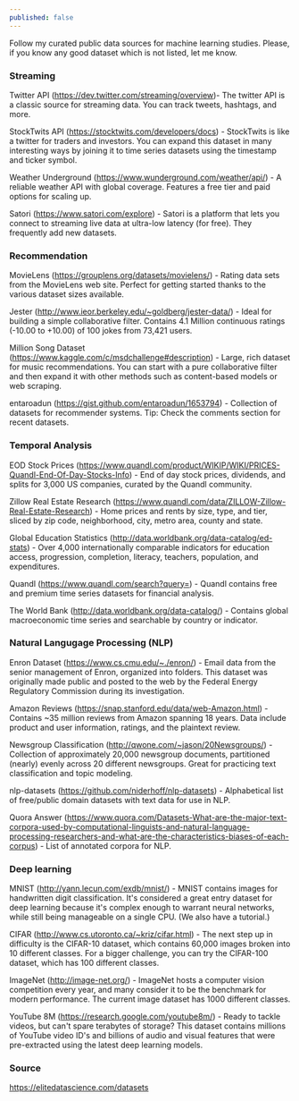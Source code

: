 ```yaml
---
published: false
---
```

Follow my curated public data sources for machine learning studies. Please, if you know any good dataset which is not listed, let me know.

### Streaming

Twitter API (https://dev.twitter.com/streaming/overview)- The twitter API is a classic source for streaming data. You can track tweets, hashtags, and more.

StockTwits API (https://stocktwits.com/developers/docs) - StockTwits is like a twitter for traders and investors. You can expand this dataset in many interesting ways by joining it to time series datasets using the timestamp and ticker symbol.

Weather Underground (https://www.wunderground.com/weather/api/) - A reliable weather API with global coverage. Features a free tier and paid options for scaling up.

Satori (https://www.satori.com/explore) - Satori is a platform that lets you connect to streaming live data at ultra-low latency (for free). They frequently add new datasets.

### Recommendation

MovieLens (https://grouplens.org/datasets/movielens/) - Rating data sets from the MovieLens web site. Perfect for getting started thanks to the various dataset sizes available.

Jester (http://www.ieor.berkeley.edu/~goldberg/jester-data/) - Ideal for building a simple collaborative filter. Contains 4.1 Million continuous ratings (-10.00 to +10.00) of 100 jokes from 73,421 users.

Million Song Dataset (https://www.kaggle.com/c/msdchallenge#description) - Large, rich dataset for music recommendations. You can start with a pure collaborative filter and then expand it with other methods such as content-based models or web scraping.

entaroadun (https://gist.github.com/entaroadun/1653794) - Collection of datasets for recommender systems. Tip: Check the comments section for recent datasets.

### Temporal Analysis

EOD Stock Prices (https://www.quandl.com/product/WIKIP/WIKI/PRICES-Quandl-End-Of-Day-Stocks-Info) - End of day stock prices, dividends, and splits for 3,000 US companies, curated by the Quandl community.

Zillow Real Estate Research (https://www.quandl.com/data/ZILLOW-Zillow-Real-Estate-Research) - Home prices and rents by size, type, and tier, sliced by zip code, neighborhood, city, metro area, county and state.

Global Education Statistics (http://data.worldbank.org/data-catalog/ed-stats) - Over 4,000 internationally comparable indicators for education access, progression, completion, literacy, teachers, population, and expenditures.

Quandl (https://www.quandl.com/search?query=) - Quandl contains free and premium time series datasets for financial analysis.

The World Bank (http://data.worldbank.org/data-catalog/) - Contains global macroeconomic time series and searchable by country or indicator.

### Natural Langugage Processing (NLP)

Enron Dataset (https://www.cs.cmu.edu/~./enron/) - Email data from the senior management of Enron, organized into folders. This dataset was originally made public and posted to the web by the Federal Energy Regulatory Commission during its investigation.

Amazon Reviews (https://snap.stanford.edu/data/web-Amazon.html) - Contains ~35 million reviews from Amazon spanning 18 years. Data include product and user information, ratings, and the plaintext review.

Newsgroup Classification (http://qwone.com/~jason/20Newsgroups/) - Collection of approximately 20,000 newsgroup documents, partitioned (nearly) evenly across 20 different newsgroups. Great for practicing text classification and topic modeling.

nlp-datasets (https://github.com/niderhoff/nlp-datasets) - Alphabetical list of free/public domain datasets with text data for use in NLP.

Quora Answer (https://www.quora.com/Datasets-What-are-the-major-text-corpora-used-by-computational-linguists-and-natural-language-processing-researchers-and-what-are-the-characteristics-biases-of-each-corpus) - List of annotated corpora for NLP.

### Deep learning

MNIST (http://yann.lecun.com/exdb/mnist/) - MNIST contains images for handwritten digit classification. It's considered a great entry dataset for deep learning because it's complex enough to warrant neural networks, while still being manageable on a single CPU. (We also have a tutorial.)

CIFAR (http://www.cs.utoronto.ca/~kriz/cifar.html) - The next step up in difficulty is the CIFAR-10 dataset, which contains 60,000 images broken into 10 different classes. For a bigger challenge, you can try the CIFAR-100 dataset, which has 100 different classes.

ImageNet (http://image-net.org/) - ImageNet hosts a computer vision competition every year, and many consider it to be the benchmark for modern performance. The current image dataset has 1000 different classes.

YouTube 8M (https://research.google.com/youtube8m/) - Ready to tackle videos, but can't spare terabytes of storage? This dataset contains millions of YouTube video ID's and billions of audio and visual features that were pre-extracted using the latest deep learning models.

### Source

https://elitedatascience.com/datasets

